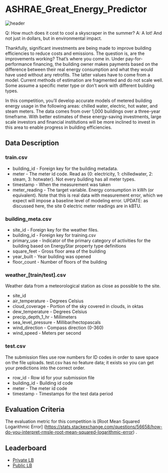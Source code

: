 # ASHRAE_Great_Energy_Predictor

![header](https://user-images.githubusercontent.com/25604111/71593196-19040900-2b59-11ea-927c-afd9ccc3e99e.png)

Q: How much does it cost to cool a skyscraper in the summer?
A: A lot! And not just in dollars, but in environmental impact.

Thankfully, significant investments are being made to improve building efficiencies to reduce costs and emissions. The question is, are the improvements working? That’s where you come in. Under pay-for-performance financing, the building owner makes payments based on the difference between their real energy consumption and what they would have used without any retrofits. The latter values have to come from a model. Current methods of estimation are fragmented and do not scale well. Some assume a specific meter type or don’t work with different building types.

In this competition, you’ll develop accurate models of metered building energy usage in the following areas: chilled water, electric, hot water, and steam meters. The data comes from over 1,000 buildings over a three-year timeframe. With better estimates of these energy-saving investments, large scale investors and financial institutions will be more inclined to invest in this area to enable progress in building efficiencies.

## Data Description
### train.csv
* building_id - Foreign key for the building metadata.
* meter - The meter id code. Read as {0: electricity, 1: chilledwater, 2: steam, 3: hotwater}. Not every building has all meter types.
* timestamp - When the measurement was taken
* meter_reading - The target variable. Energy consumption in kWh (or equivalent). Note that this is real data with measurement error, which we expect will impose a baseline level of modeling error. UPDATE: as discussed here, the site 0 electric meter readings are in kBTU.
### building_meta.csv
* site_id - Foreign key for the weather files.
* building_id - Foreign key for training.csv
* primary_use - Indicator of the primary category of activities for the building based on EnergyStar property type definitions
* square_feet - Gross floor area of the building
* year_built - Year building was opened
* floor_count - Number of floors of the building
### weather_[train/test].csv
Weather data from a meteorological station as close as possible to the site.
* site_id
* air_temperature - Degrees Celsius
* cloud_coverage - Portion of the sky covered in clouds, in oktas
* dew_temperature - Degrees Celsius
* precip_depth_1_hr - Millimeters
* sea_level_pressure - Millibar/hectopascals
* wind_direction - Compass direction (0-360)
* wind_speed - Meters per second
### test.csv
The submission files use row numbers for ID codes in order to save space on the file uploads. test.csv has no feature data; it exists so you can get your predictions into the correct order.
* row_id - Row id for your submission file
* building_id - Building id code
* meter - The meter id code
* timestamp - Timestamps for the test data period

## Evaluation Criteria
The evaluation metric for this competition is [Root Mean Squared Logarithmic Error] (https://stats.stackexchange.com/questions/56658/how-do-you-interpret-rmsle-root-mean-squared-logarithmic-error) .

## Leaderboard
* [Private LB](https://www.kaggle.com/c/ashrae-energy-prediction/leaderboard) 
* [Public LB](https://www.kaggle.com/c/ashrae-energy-prediction/leaderboard) 
